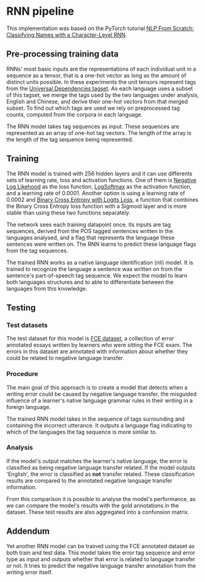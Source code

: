 # RNN pipeline

This implementation was based on the PyTorch tutorial [NLP From Scratch: Classifying Names with a Character-Level RNN](https://pytorch.org/tutorials/intermediate/char_rnn_classification_tutorial.html).

## Pre-processing training data
RNNs' most basic inputs are the representations of each individual unit in a sequence as a tensor, that is a one-hot vector as long as the amount of distinct units possible. In these experiments the unit tensors represent tags from the [Universal Dependencies tagset](https://universaldependencies.org/u/pos/index.html). As each language uses a subset of this tagset, we merge the tags used by the two languages under analysis, English and Chinese, and derive their one-hot vectors from that merged subset. To find out which tags are used we rely on preprocessed tag counts, computed from the corpora in each language.

The RNN model takes tag sequences as input. These sequences are represented as an array of one-hot tag vectors. The length of the array is the length of the tag sequence being represented.

## Training
The RNN model is trained with 256 hidden layers and it can use differents sets of learning rate, loss and activation functions. One of them is [Negative Log Likehood](https://pytorch.org/docs/stable/generated/torch.nn.NLLLoss.html) as the loss function, [LogSoftmax](https://pytorch.org/docs/stable/generated/torch.nn.LogSoftmax.html#torch.nn.LogSoftmax) as the activation function, and a learning rate of 0.0001. Another option is using a learning rate of 0.0002 and [Binary Cross Entropy with Logits Loss](https://pytorch.org/docs/stable/generated/torch.nn.BCEWithLogitsLoss.html#torch.nn.BCEWithLogitsLoss), a function that combines the Binary Cross Entropy loss function with a Sigmoid layer and is more stable than using these two functions separately.

The network sees each training datapoint once. Its inputs are tag sequences, derived from the POS tagged sentences written in the languages analysed, and a flag that represents the language these sentences were written on. The RNN learns to predict these language flags from the tag sequences.

The trained RNN works as a native language identification (nli) model. It is trained to recognize the language a sentence was written on from the sentence's part-of-speech tag sequence. We expect the model to learn both languages structures and to able to differentiate between the languages from this knowledge.

## Testing
### Test datasets
The test dataset for this model is [FCE dataset](https://www.aclweb.org/anthology/P11-1019/), a collection of error annotated essays written by learners who were sitting the FCE exam. The errors in this dataset are annotated with information about whether they could be related to negative language transfer.

### Procedure
The main goal of this approach is to create a model that detects when a writing error could be caused by negative language transfer, the misguided influence of a learner's native language grammar rules in their writing in a foreign language.

The trained RNN model takes in the sequence of tags surrounding and containing the incorrect utterance. It outputs a language flag indicating to which of the languages the tag sequence is more similar to.

### Analysis
If the model's output matches the learner's native language, the error is classified as being negative language transfer related. If the model outputs 'English', the error is classified as **not** transfer related. These classification results are compared to the annotated negative language transfer information.

From this comparison it is possible to analyse the model's performance, as we can compare the model's results with the gold annotations in the dataset. These test results are also aggregated into a confunsion matrix.

## Addendum
Yet another RNN model can be trained using the FCE annotated dataset as both train and test data. This model takes the error tag sequence and error type as input and outputs whether that error is related to language transfer or not. It tries to predict the negative language transfer annotation from the writing error itself.